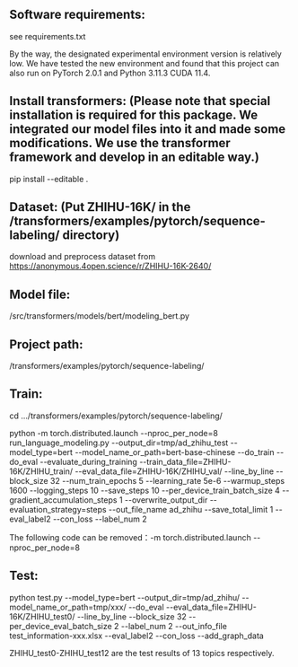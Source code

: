 ## Software requirements:

see requirements.txt

By the way, the designated experimental environment version is relatively low. We have tested the new environment and found that this project can also run on PyTorch 2.0.1 and Python 3.11.3 CUDA 11.4.

## Install transformers: (Please note that special installation is required for this package. We integrated our model files into it and made some modifications. We use the transformer framework and develop in an editable way.)

pip install --editable .

## Dataset: (Put ZHIHU-16K/ in the /transformers/examples/pytorch/sequence-labeling/ directory)

download and preprocess dataset from https://anonymous.4open.science/r/ZHIHU-16K-2640/

## Model file:

/src/transformers/models/bert/modeling_bert.py

## Project path:

/transformers/examples/pytorch/sequence-labeling/

## Train:

cd .../transformers/examples/pytorch/sequence-labeling/

python -m torch.distributed.launch --nproc_per_node=8 run_language_modeling.py --output_dir=tmp/ad_zhihu_test   --model_type=bert   --model_name_or_path=bert-base-chinese   --do_train   --do_eval   --evaluate_during_training    --train_data_file=ZHIHU-16K/ZHIHU_train/   --eval_data_file=ZHIHU-16K/ZHIHU_val/  --line_by_line --block_size 32   --num_train_epochs 5   --learning_rate 5e-6   --warmup_steps 1600   --logging_steps 10   --save_steps 10   --per_device_train_batch_size 4   --gradient_accumulation_steps 1   --overwrite_output_dir --evaluation_strategy=steps --out_file_name ad_zhihu  --save_total_limit 1 --eval_label2 --con_loss --label_num 2

The following code can be removed：-m torch.distributed.launch --nproc_per_node=8
## Test:

python test.py --model_type=bert   --output_dir=tmp/ad_zhihu/ --model_name_or_path=tmp/xxx/  --do_eval --eval_data_file=ZHIHU-16K/ZHIHU_test0/  --line_by_line --block_size 32 --
per_device_eval_batch_size 2 --label_num 2 --out_info_file test_information-xxx.xlsx --eval_label2 --con_loss --add_graph_data

ZHIHU_test0-ZHIHU_test12 are the test results of 13 topics respectively.
